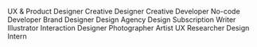 UX & Product Designer
Creative Designer
Creative Developer
No-code Developer
Brand Designer
Design Agency
Design Subscription
Writer
Illustrator
Interaction Designer
Photographer
Artist
UX Researcher
Design Intern
